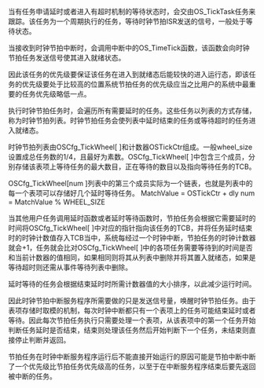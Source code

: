 当有任务申请延时或者进入有超时机制的等待状态时，会交由OS_TickTask任务来跟踪。该任务为一个周期执行的任务，等待时钟节拍ISR发送的信号，一般处于等待状态。

当接收到时钟节拍中断时，会调用中断中的OS_TimeTick函数，该函数会向时钟节拍任务发送信号使其进入就绪状态。

因此该任务的优先级要保证该任务在进入到就绪态后能较快的进入运行态，即该任务的优先级要处于比较高的位置系统节拍任务的优先级应当之比用户的系统中最重要的任务优先级略低一点。

执行时钟节拍任务时，会遍历所有需要延时的任务。这些任务以列表的方式存储，称为时钟节拍列表。时钟节拍任务会使列表中延时结束的任务或等待超时的任务进入就绪态。

时钟节拍列表由OSCfg_TickWheel[ ]和计数器OSTickCtr组成。一般wheel_size设置成总任务数的1/4，且最好为素数。OSCfg_TickWheel[ ]中包含三个成员，分别存储该表项上等待任务的最大数目，正在等待的数目以及指向等待任务的TCB。

OSCfg_TickWheel[num ]列表中的第三个成员实际为一个链表，也就是列表中的每一个表项可以存储好几个延时等待任务。
MatchValue = OSTickCtr + dly
num = MatchValue % WHEEL_SIZE

当其他用户任务调用延时函数或者延时等待函数时，节拍任务会根据它需要延时的时间将OSCfg_TickWheel[ ]中对应的指针指向该任务的TCB，并将任务延时结束时的时钟计数值存入TCB当中，系统每经过一个时钟中断，节拍任务的时钟计数器就会+1，任务就会比对OSCfg_TickWheel[ ]中的各项任务需要等待到的时间是否和当前计数器的值相同，如果相同则将其从列表中删除并将其置入就绪态，如果是等待超时则还需从事件等待列表中删除。

延时等待的任务会根据结束延时时所需计数器值的大小排序，以此减少运行时间。

因此时钟节拍中断服务程序所需要做的只是发送信号量，唤醒时钟节拍任务。由于表项存储时取模的机制，每次时钟中断都只有一个表项上的任务可能结束延时或者等待。因此每次节拍任务执行只需要处理一个表项，从该表项中的第一个任务开始判断任务延时是否结束，结束则处理该任务然后开始判断下一个任务，未结束则直接停止判断并返回。

节拍任务在时钟中断服务程序运行后不能直接开始运行的原因可能是节拍中断中断了一个优先级比节拍任务优先级高的任务，以至于在中断服务程序结束后要先返回被中断的任务。